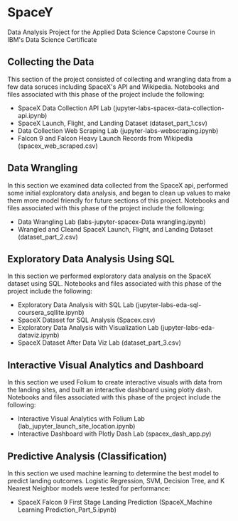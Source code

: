 # SpaceY
Data Analysis Project for the Applied Data Science Capstone Course in IBM's Data Science Certificate

## Collecting the Data
This section of the project consisted of collecting and wrangling data from a few data soruces including SpaceX's API and Wikipedia. Notebooks and files associated with this phase of the project include the following:
- SpaceX Data Collection API Lab (jupyter-labs-spacex-data-collection-api.ipynb)
- SpaceX Launch, Flight, and Landing Dataset (dataset_part_1.csv)
- Data Collection Web Scraping Lab (jupyter-labs-webscraping.ipynb)
- Falcon 9 and Falcon Heavy Launch Records from Wikipedia (spacex_web_scraped.csv)

## Data Wrangling
In this section we examined data collected from the SpaceX api, performed some initial exploratory data analysis, and began to clean up values to make them more model friendly for future sections of this project. Notebooks and files associated with this phase of the project include the following:
- Data Wrangling Lab (labs-jupyter-spacex-Data wrangling.ipynb)
- Wrangled and Cleand SpaceX Launch, Flight, and Landing Dataset (dataset_part_2.csv)

## Exploratory Data Analysis Using SQL
In this section we performed exploratory data analysis on the SpaceX dataset using SQL. Notebooks and files associated with this phase of the project include the following:
- Exploratory Data Analysis with SQL Lab (jupyter-labs-eda-sql-coursera_sqllite.ipynb)
- SpaceX Dataset for SQL Analysis (Spacex.csv)
- Exploratory Data Analysis with Visualization Lab (jupyter-labs-eda-dataviz.ipynb)
- SpaceX Dataset After Data Viz Lab (dataset_part_3.csv)

## Interactive Visual Analytics and Dashboard
In this section we used Folium to create interactive visuals with data from the landing sites, and built an interactive dashboard using plotly dash. Notebooks and files associated with this phase of the project include the following:
- Interactive Visual Analytics with Folium Lab (lab_jupyter_launch_site_location.ipynb)
- Interactive Dashboard with Plotly Dash Lab (spacex_dash_app.py)

## Predictive Analysis (Classification)
In this section we used machine learning to determine the best model to predict landing outcomes. Logistic Regression, SVM, Decision Tree, and K Nearest Neighbor models were tested for performance:
- SpaceX Falcon 9 First Stage Landing Prediction (SpaceX_Machine Learning Prediction_Part_5.ipynb)
